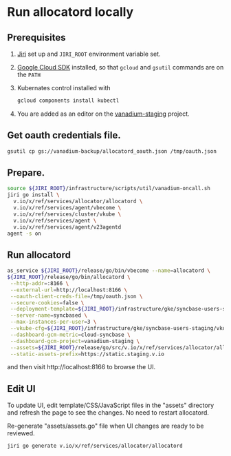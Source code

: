 # Run allocatord locally

## Prerequisites

1.  [Jiri][1] set up and `JIRI_ROOT` environment variable set.
2.  [Google Cloud SDK][2] installed, so that `gcloud` and `gsutil`
    commands are on the `PATH`
3.  Kubernates control installed with

    ```sh
    gcloud components install kubectl
    ```
4.  You are added as an editor on the [vanadium-staging][3] project.

## Get oauth credentials file.

```sh
gsutil cp gs://vanadium-backup/allocatord_oauth.json /tmp/oauth.json
```

## Prepare.

```sh
source ${JIRI_ROOT}/infrastructure/scripts/util/vanadium-oncall.sh
jiri go install \
  v.io/x/ref/services/allocator/allocatord \
  v.io/x/ref/services/agent/vbecome \
  v.io/x/ref/services/cluster/vkube \
  v.io/x/ref/services/agent \
  v.io/x/ref/services/agent/v23agentd
agent -s on
```

## Run allocatord

```sh
as_service ${JIRI_ROOT}/release/go/bin/vbecome --name=allocatord \
${JIRI_ROOT}/release/go/bin/allocatord \
 --http-addr=:8166 \
 --external-url=http://localhost:8166 \
 --oauth-client-creds-file=/tmp/oauth.json \
 --secure-cookies=false \
 --deployment-template=${JIRI_ROOT}/infrastructure/gke/syncbase-users-staging/conf/syncbased-deployment.json-template \
 --server-name=syncbased \
 --max-instances-per-user=3 \
 --vkube-cfg=${JIRI_ROOT}/infrastructure/gke/syncbase-users-staging/vkube.cfg \
 --dashboard-gcm-metric=cloud-syncbase \
 --dashboard-gcm-project=vanadium-staging \
 --assets=${JIRI_ROOT}/release/go/src/v.io/x/ref/services/allocator/allocatord/assets \
 --static-assets-prefix=https://static.staging.v.io
```

and then visit http://localhost:8166 to browse the UI.

## Edit UI

To update UI, edit template/CSS/JavaScript files in the "assets"
directory and refresh the page to see the changes. No need to restart
allocatord.

Re-generate "assets/assets.go" file when UI changes are ready to be reviewed.

```sh
jiri go generate v.io/x/ref/services/allocator/allocatord
```


[1]: https://github.com/vanadium/go.jiri
[2]: https://cloud.google.com/sdk/downloads
[3]: https://pantheon.corp.google.com/iam-admin/iam/project?project=vanadium-staging
